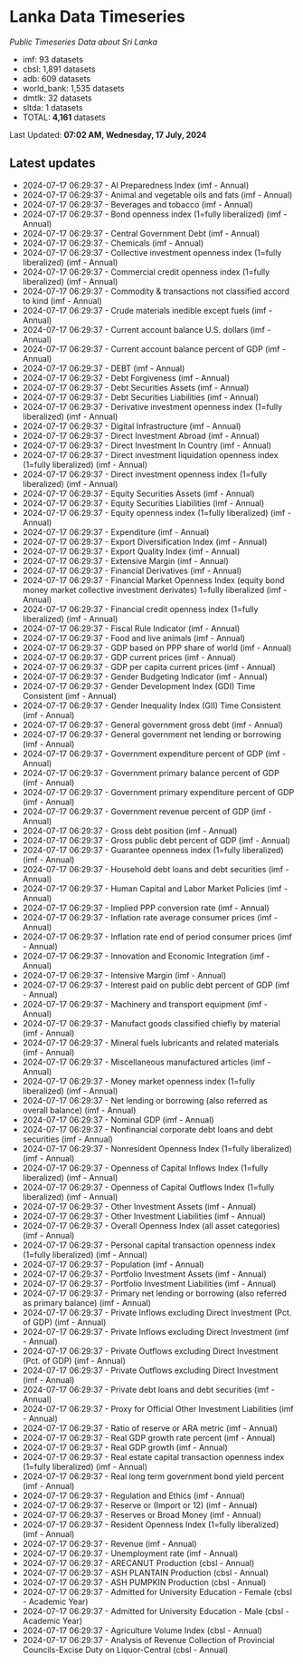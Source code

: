 # Lanka Data Timeseries
*Public Timeseries Data about Sri Lanka*

* imf: 93 datasets
* cbsl: 1,891 datasets
* adb: 609 datasets
* world_bank: 1,535 datasets
* dmtlk: 32 datasets
* sltda: 1 datasets
* TOTAL: **4,161** datasets

Last Updated: **07:02 AM, Wednesday, 17 July, 2024**

## Latest updates

* 2024-07-17 06:29:37 - AI Preparedness Index (imf - Annual)
* 2024-07-17 06:29:37 - Animal and vegetable oils and fats (imf - Annual)
* 2024-07-17 06:29:37 - Beverages and tobacco (imf - Annual)
* 2024-07-17 06:29:37 - Bond openness index (1=fully liberalized) (imf - Annual)
* 2024-07-17 06:29:37 - Central Government Debt (imf - Annual)
* 2024-07-17 06:29:37 - Chemicals (imf - Annual)
* 2024-07-17 06:29:37 - Collective investment openness index (1=fully liberalized) (imf - Annual)
* 2024-07-17 06:29:37 - Commercial credit openness index (1=fully liberalized) (imf - Annual)
* 2024-07-17 06:29:37 - Commodity & transactions not classified accord to kind (imf - Annual)
* 2024-07-17 06:29:37 - Crude materials inedible except fuels (imf - Annual)
* 2024-07-17 06:29:37 - Current account balance U.S. dollars (imf - Annual)
* 2024-07-17 06:29:37 - Current account balance percent of GDP (imf - Annual)
* 2024-07-17 06:29:37 - DEBT (imf - Annual)
* 2024-07-17 06:29:37 - Debt Forgiveness (imf - Annual)
* 2024-07-17 06:29:37 - Debt Securities Assets (imf - Annual)
* 2024-07-17 06:29:37 - Debt Securities Liabilities (imf - Annual)
* 2024-07-17 06:29:37 - Derivative investment openness index (1=fully liberalized) (imf - Annual)
* 2024-07-17 06:29:37 - Digital Infrastructure (imf - Annual)
* 2024-07-17 06:29:37 - Direct Investment Abroad (imf - Annual)
* 2024-07-17 06:29:37 - Direct Investment In Country (imf - Annual)
* 2024-07-17 06:29:37 - Direct investment liquidation openness index (1=fully liberalized) (imf - Annual)
* 2024-07-17 06:29:37 - Direct investment openness index (1=fully liberalized) (imf - Annual)
* 2024-07-17 06:29:37 - Equity Securities Assets (imf - Annual)
* 2024-07-17 06:29:37 - Equity Securities Liabilities (imf - Annual)
* 2024-07-17 06:29:37 - Equity openness index (1=fully liberalized) (imf - Annual)
* 2024-07-17 06:29:37 - Expenditure (imf - Annual)
* 2024-07-17 06:29:37 - Export Diversification Index (imf - Annual)
* 2024-07-17 06:29:37 - Export Quality Index (imf - Annual)
* 2024-07-17 06:29:37 - Extensive Margin (imf - Annual)
* 2024-07-17 06:29:37 - Financial Derivatives (imf - Annual)
* 2024-07-17 06:29:37 - Financial Market Openness Index (equity bond money market collective investment derivates) 1=fully liberalized (imf - Annual)
* 2024-07-17 06:29:37 - Financial credit openness index (1=fully liberalized) (imf - Annual)
* 2024-07-17 06:29:37 - Fiscal Rule Indicator (imf - Annual)
* 2024-07-17 06:29:37 - Food and live animals (imf - Annual)
* 2024-07-17 06:29:37 - GDP based on PPP share of world (imf - Annual)
* 2024-07-17 06:29:37 - GDP current prices (imf - Annual)
* 2024-07-17 06:29:37 - GDP per capita current prices (imf - Annual)
* 2024-07-17 06:29:37 - Gender Budgeting Indicator (imf - Annual)
* 2024-07-17 06:29:37 - Gender Development Index (GDI) Time Consistent (imf - Annual)
* 2024-07-17 06:29:37 - Gender Inequality Index (GII) Time Consistent (imf - Annual)
* 2024-07-17 06:29:37 - General government gross debt (imf - Annual)
* 2024-07-17 06:29:37 - General government net lending or borrowing (imf - Annual)
* 2024-07-17 06:29:37 - Government expenditure percent of GDP (imf - Annual)
* 2024-07-17 06:29:37 - Government primary balance percent of GDP (imf - Annual)
* 2024-07-17 06:29:37 - Government primary expenditure percent of GDP (imf - Annual)
* 2024-07-17 06:29:37 - Government revenue percent of GDP (imf - Annual)
* 2024-07-17 06:29:37 - Gross debt position (imf - Annual)
* 2024-07-17 06:29:37 - Gross public debt percent of GDP (imf - Annual)
* 2024-07-17 06:29:37 - Guarantee openness index (1=fully liberalized) (imf - Annual)
* 2024-07-17 06:29:37 - Household debt loans and debt securities (imf - Annual)
* 2024-07-17 06:29:37 - Human Capital and Labor Market Policies (imf - Annual)
* 2024-07-17 06:29:37 - Implied PPP conversion rate (imf - Annual)
* 2024-07-17 06:29:37 - Inflation rate average consumer prices (imf - Annual)
* 2024-07-17 06:29:37 - Inflation rate end of period consumer prices (imf - Annual)
* 2024-07-17 06:29:37 - Innovation and Economic Integration (imf - Annual)
* 2024-07-17 06:29:37 - Intensive Margin (imf - Annual)
* 2024-07-17 06:29:37 - Interest paid on public debt percent of GDP (imf - Annual)
* 2024-07-17 06:29:37 - Machinery and transport equipment (imf - Annual)
* 2024-07-17 06:29:37 - Manufact goods classified chiefly by material (imf - Annual)
* 2024-07-17 06:29:37 - Mineral fuels lubricants and related materials (imf - Annual)
* 2024-07-17 06:29:37 - Miscellaneous manufactured articles (imf - Annual)
* 2024-07-17 06:29:37 - Money market openness index (1=fully liberalized) (imf - Annual)
* 2024-07-17 06:29:37 - Net lending or borrowing (also referred as overall balance) (imf - Annual)
* 2024-07-17 06:29:37 - Nominal GDP (imf - Annual)
* 2024-07-17 06:29:37 - Nonfinancial corporate debt loans and debt securities (imf - Annual)
* 2024-07-17 06:29:37 - Nonresident Openness Index (1=fully liberalized) (imf - Annual)
* 2024-07-17 06:29:37 - Openness of Capital Inflows Index (1=fully liberalized) (imf - Annual)
* 2024-07-17 06:29:37 - Openness of Capital Outflows Index (1=fully liberalized) (imf - Annual)
* 2024-07-17 06:29:37 - Other Investment Assets (imf - Annual)
* 2024-07-17 06:29:37 - Other Investment Liabilities (imf - Annual)
* 2024-07-17 06:29:37 - Overall Openness Index (all asset categories) (imf - Annual)
* 2024-07-17 06:29:37 - Personal capital transaction openness index (1=fully liberalized) (imf - Annual)
* 2024-07-17 06:29:37 - Population (imf - Annual)
* 2024-07-17 06:29:37 - Portfolio Investment Assets (imf - Annual)
* 2024-07-17 06:29:37 - Portfolio Investment Liabilities (imf - Annual)
* 2024-07-17 06:29:37 - Primary net lending or borrowing (also referred as primary balance) (imf - Annual)
* 2024-07-17 06:29:37 - Private Inflows excluding Direct Investment (Pct. of GDP) (imf - Annual)
* 2024-07-17 06:29:37 - Private Inflows excluding Direct Investment (imf - Annual)
* 2024-07-17 06:29:37 - Private Outflows excluding Direct Investment (Pct. of GDP) (imf - Annual)
* 2024-07-17 06:29:37 - Private Outflows excluding Direct Investment (imf - Annual)
* 2024-07-17 06:29:37 - Private debt loans and debt securities (imf - Annual)
* 2024-07-17 06:29:37 - Proxy for Official Other Investment Liabilities (imf - Annual)
* 2024-07-17 06:29:37 - Ratio of reserve or ARA metric (imf - Annual)
* 2024-07-17 06:29:37 - Real GDP growth rate percent (imf - Annual)
* 2024-07-17 06:29:37 - Real GDP growth (imf - Annual)
* 2024-07-17 06:29:37 - Real estate capital transaction openness index (1=fully liberalized) (imf - Annual)
* 2024-07-17 06:29:37 - Real long term government bond yield percent (imf - Annual)
* 2024-07-17 06:29:37 - Regulation and Ethics (imf - Annual)
* 2024-07-17 06:29:37 - Reserve or (Import or 12) (imf - Annual)
* 2024-07-17 06:29:37 - Reserves or Broad Money (imf - Annual)
* 2024-07-17 06:29:37 - Resident Openness Index (1=fully liberalized) (imf - Annual)
* 2024-07-17 06:29:37 - Revenue (imf - Annual)
* 2024-07-17 06:29:37 - Unemployment rate (imf - Annual)
* 2024-07-17 06:29:37 - ARECANUT Production (cbsl - Annual)
* 2024-07-17 06:29:37 - ASH PLANTAIN Production (cbsl - Annual)
* 2024-07-17 06:29:37 - ASH PUMPKIN Production (cbsl - Annual)
* 2024-07-17 06:29:37 - Admitted for University Education - Female (cbsl - Academic Year)
* 2024-07-17 06:29:37 - Admitted for University Education - Male (cbsl - Academic Year)
* 2024-07-17 06:29:37 - Agriculture Volume Index (cbsl - Annual)
* 2024-07-17 06:29:37 - Analysis of Revenue Collection of Provincial Councils-Excise Duty on Liquor-Central (cbsl - Annual)